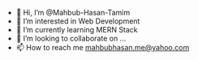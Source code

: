 - 👋 Hi, I’m @Mahbub-Hasan-Tamim
- 👀 I’m interested in Web Development
- 🌱 I’m currently learning MERN Stack
- 💞️ I’m looking to collaborate on ...
- 📫 How to reach me mahbubhasan.me@yahoo.com

<!---
Mahbub-Hasan-Tamim/Mahbub-Hasan-Tamim is a ✨ special ✨ repository because its `README.md` (this file) appears on your GitHub profile.
You can click the Preview link to take a look at your changes.
--->
